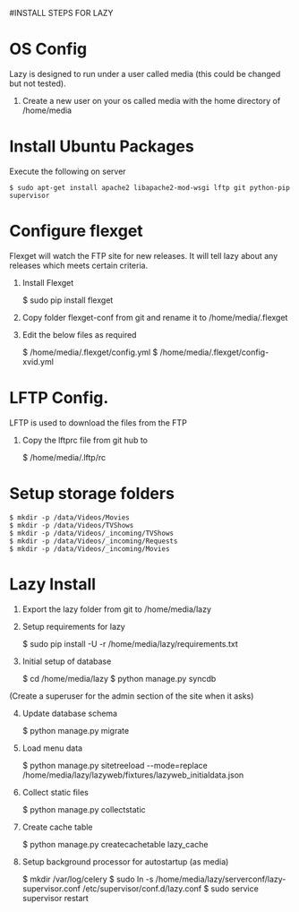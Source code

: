 #INSTALL STEPS FOR LAZY

OS Config
=====
Lazy is designed to run under a user called media (this could be changed but not tested).

1. Create a new user on your os called media with the home directory of /home/media


Install Ubuntu Packages
=====
Execute the following on server


	$ sudo apt-get install apache2 libapache2-mod-wsgi lftp git python-pip supervisor

Configure flexget
=====
Flexget will watch the FTP site for new releases. It will tell lazy about any releases which meets certain criteria.

1. Install Flexget


	$ sudo pip install flexget

2. Copy folder flexget-conf from git and rename it to /home/media/.flexget

3. Edit the below files as required


	$ /home/media/.flexget/config.yml
	$ /home/media/.flexget/config-xvid.yml

	
LFTP Config. 
=====
LFTP is used to download the files from the FTP

1. Copy the lftprc file from git hub to 


	$ /home/media/.lftp/rc

Setup storage folders
=====


	$ mkdir -p /data/Videos/Movies
	$ mkdir -p /data/Videos/TVShows
	$ mkdir -p /data/Videos/_incoming/TVShows
	$ mkdir -p /data/Videos/_incoming/Requests
	$ mkdir -p /data/Videos/_incoming/Movies


Lazy Install
=====
1. Export the lazy folder from git to /home/media/lazy

2. Setup requirements for lazy


	$ sudo pip install -U -r /home/media/lazy/requirements.txt

3. Initial setup of database


	$ cd /home/media/lazy
	$ python manage.py syncdb
	
(Create a superuser for the admin section of the site when it asks)

4. Update database schema


	$ python manage.py migrate

5. Load menu data


	$ python manage.py sitetreeload --mode=replace /home/media/lazy/lazyweb/fixtures/lazyweb_initialdata.json

5. Collect static files


	$ python manage.py collectstatic

6. Create cache table


	$ python manage.py createcachetable lazy_cache

7. Setup background processor for autostartup (as media)


	$ mkdir /var/log/celery
	$ sudo ln -s /home/media/lazy/serverconf/lazy-supervisor.conf /etc/supervisor/conf.d/lazy.conf 
	$ sudo service supervisor restart



